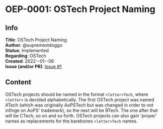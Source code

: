 # OEP-0001: OSTech Project Naming

## Info

  **Title**: OSTech Project Naming  
  **Author**: @supremestdoggo  
  **Status**: Implemented  
  **Regarding**: OSTech  
  **Created**: 2022--01--06  
  **Issue (and/or PR)**: [Issue #1](https://github.com/os-tech-project/oep/issues/1)

## Content

OSTech projects should be named in the format `<letter>Tech`, where `<letter>` is decided alphabetically. The first OSTech project was named ATech (which was originally AoPSTech but was changed in order to not infinge on AoPS' trademark), so the next will be BTech. The one after that will be CTech, so on and so forth. OSTech projects can also gain 'proper' names as replacements for the barebones `<letter>Tech` names.
